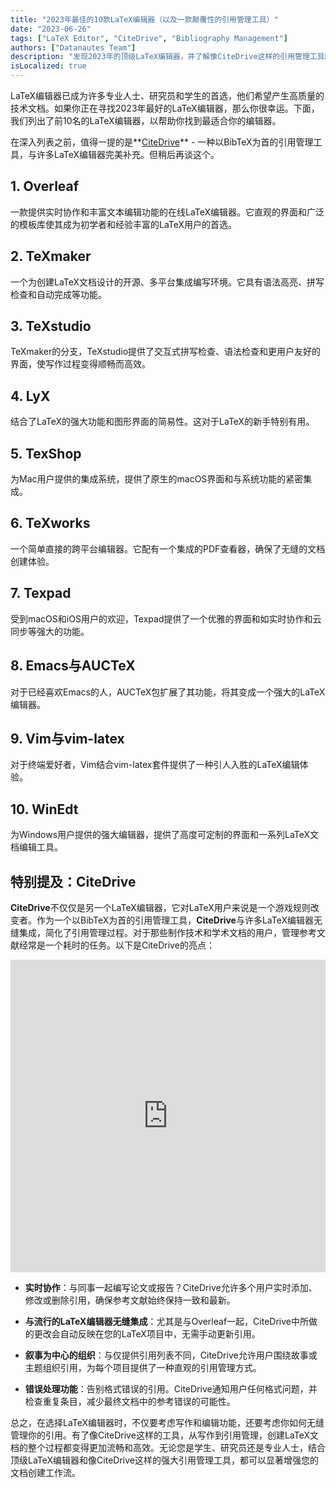 ```yaml
---
title: "2023年最佳的10款LaTeX编辑器（以及一款颠覆性的引用管理工具）"
date: "2023-06-26"
tags: ["LaTeX Editor", "CiteDrive", "Bibliography Management"]
authors: ["Datanautes Team"]
description: "发现2023年的顶级LaTeX编辑器，并了解像CiteDrive这样的引用管理工具的整合如何优化您的文档创建过程。"
isLocalized: true
---
```


LaTeX编辑器已成为许多专业人士、研究员和学生的首选，他们希望产生高质量的技术文档。如果你正在寻找2023年最好的LaTeX编辑器，那么你很幸运。下面，我们列出了前10名的LaTeX编辑器，以帮助你找到最适合你的编辑器。

在深入列表之前，值得一提的是**[CiteDrive](https://www.citedrive.com/)** - 一种以BibTeX为首的引用管理工具，与许多LaTeX编辑器完美补充。但稍后再谈这个。

## 1. Overleaf

一款提供实时协作和丰富文本编辑功能的在线LaTeX编辑器。它直观的界面和广泛的模板库使其成为初学者和经验丰富的LaTeX用户的首选。

## 2. TeXmaker

一个为创建LaTeX文档设计的开源、多平台集成编写环境。它具有语法高亮、拼写检查和自动完成等功能。

## 3. TeXstudio

TeXmaker的分支，TeXstudio提供了交互式拼写检查、语法检查和更用户友好的界面，使写作过程变得顺畅而高效。

## 4. LyX

结合了LaTeX的强大功能和图形界面的简易性。这对于LaTeX的新手特别有用。

## 5. TexShop

为Mac用户提供的集成系统，提供了原生的macOS界面和与系统功能的紧密集成。

## 6. TeXworks

一个简单直接的跨平台编辑器。它配有一个集成的PDF查看器，确保了无缝的文档创建体验。

## 7. Texpad

受到macOS和iOS用户的欢迎，Texpad提供了一个优雅的界面和如实时协作和云同步等强大的功能。

## 8. Emacs与AUCTeX

对于已经喜欢Emacs的人，AUCTeX包扩展了其功能，将其变成一个强大的LaTeX编辑器。

## 9. Vim与vim-latex

对于终端爱好者，Vim结合vim-latex套件提供了一种引人入胜的LaTeX编辑体验。

## 10. WinEdt

为Windows用户提供的强大编辑器，提供了高度可定制的界面和一系列LaTeX文档编辑工具。

## 特别提及：CiteDrive

**CiteDrive**不仅仅是另一个LaTeX编辑器，它对LaTeX用户来说是一个游戏规则改变者。作为一个以BibTeX为首的引用管理工具，**CiteDrive**与许多LaTeX编辑器无缝集成，简化了引用管理过程。对于那些制作技术和学术文档的用户，管理参考文献经常是一个耗时的任务。以下是CiteDrive的亮点：

<iframe width="100%" height="500" src="https://www.youtube.com/embed/bHD94qM0vyg?si=UPPfnUF9kpY3PnYN" title="YouTube video player" frameborder="0" allow="accelerometer; autoplay; clipboard-write; encrypted-media; gyroscope; picture-in-picture; web-share" allowfullscreen></iframe>

- **实时协作**：与同事一起编写论文或报告？CiteDrive允许多个用户实时添加、修改或删除引用，确保参考文献始终保持一致和最新。

- **与流行的LaTeX编辑器无缝集成**：尤其是与Overleaf一起，CiteDrive中所做的更改会自动反映在您的LaTeX项目中，无需手动更新引用。

- **叙事为中心的组织**：与仅提供引用列表不同，CiteDrive允许用户围绕故事或主题组织引用，为每个项目提供了一种直观的引用管理方式。

- **错误处理功能**：告别格式错误的引用。CiteDrive通知用户任何格式问题，并检查重复条目，减少最终文档中的参考错误的可能性。

总之，在选择LaTeX编辑器时，不仅要考虑写作和编辑功能，还要考虑你如何无缝管理你的引用。有了像CiteDrive这样的工具，从写作到引用管理，创建LaTeX文档的整个过程都变得更加流畅和高效。无论您是学生、研究员还是专业人士，结合顶级LaTeX编辑器和像CiteDrive这样的强大引用管理工具，都可以显著增强您的文档创建工作流。
